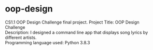 # oop-design
 CS1.1 OOP Design Challenge final project.
Project Title: OOP Design Challenge <br>
Description: I designed a command line app that displays song lyrics by different artists. <br>
Programming language used: Python 3.8.3 <br>